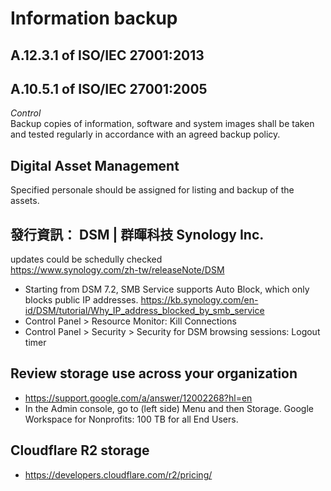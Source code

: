 # Information backup
## A.12.3.1 of ISO/IEC 27001:2013
## A.10.5.1 of ISO/IEC 27001:2005
<i>Control</i><br>
Backup copies of information, software and system images shall be taken and tested regularly in accordance with an agreed backup policy.
## Digital Asset Management
Specified personale should be assigned for listing and backup of the assets.
## 發行資訊： DSM | 群暉科技 Synology Inc.
updates could be schedully checked <br>
https://www.synology.com/zh-tw/releaseNote/DSM 
 - Starting from DSM 7.2, SMB Service supports Auto Block, which only blocks public IP addresses. https://kb.synology.com/en-id/DSM/tutorial/Why_IP_address_blocked_by_smb_service
 - Control Panel > Resource Monitor: Kill Connections
 - Control Panel > Security > Security for DSM browsing sessions: Logout timer
## Review storage use across your organization
 - https://support.google.com/a/answer/12002268?hl=en
 - In the Admin console, go to (left side) Menu and then Storage. Google Workspace for Nonprofits: 100 TB for all End Users.
## Cloudflare R2 storage
 - https://developers.cloudflare.com/r2/pricing/
